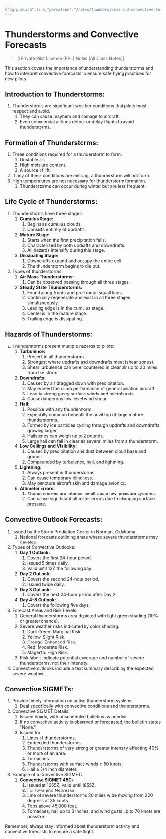 ```yaml
---
{"dg-publish":true,"permalink":"/notes/thunderstorms-and-convective-forecasts/","title":"Thunderstorms and Convective Forecasts","tags":["aviation","classnotes"]}
---
```



# Thunderstorms and Convective Forecasts
> [[Private Pilot License (PPL) Notes \|All Class Notes]]

This section covers the importance of understanding thunderstorms and how to interpret convective forecasts to ensure safe flying practices for new pilots.

## Introduction to Thunderstorms:

1. Thunderstorms are significant weather conditions that pilots must respect and avoid.
    1. They can cause mayhem and damage to aircraft.
    2. Even commercial airlines detour or delay flights to avoid thunderstorms.

## Formation of Thunderstorms:

1. Three conditions required for a thunderstorm to form:
    1. Unstable air.
    2. High moisture content.
    3. A source of lift.
2. If any of these conditions are missing, a thunderstorm will not form.
3. High temperatures are not necessary for thunderstorm formation.
    1. Thunderstorms can occur during winter but are less frequent.

## Life Cycle of Thunderstorms:

1. Thunderstorms have three stages:
    1. **Cumulus Stage:**
        1. Begins as cumulus clouds.
        2. Consists entirely of updrafts.
    2. **Mature Stage:**
        1. Starts when the first precipitation falls.
        2. Characterized by both updrafts and downdrafts.
        3. All hazards intensify during this stage.
    3. **Dissipating Stage:**
        1. Downdrafts expand and occupy the entire cell.
        2. The thunderstorm begins to die out.
2. Types of thunderstorms:
    1. **Air Mass Thunderstorms:**
        1. Can be observed passing through all three stages.
    2. **Steady State Thunderstorms:**
        1. Found along fronts and pre-frontal squall lines.
        2. Continually regenerate and exist in all three stages simultaneously.
        3. Leading edge is in the cumulus stage.
        4. Center is in the mature stage.
        5. Trailing edge is dissipating.

## Hazards of Thunderstorms:

1. Thunderstorms present multiple hazards to pilots:
    1. **Turbulence:**
        1. Present in all thunderstorms.
        2. Strongest where updrafts and downdrafts meet (shear zones).
        3. Shear turbulence can be encountered in clear air up to 20 miles from the storm.
    2. **Downdrafts:**
        1. Caused by air dragged down with precipitation.
        2. May exceed the climb performance of general aviation aircraft.
        3. Lead to strong gusty surface winds and microbursts.
        4. Cause dangerous low-level wind shear.
    3. **Hail:**
        1. Possible with any thunderstorm.
        2. Especially common beneath the anvil top of large mature thunderstorms.
        3. Formed by ice particles cycling through updrafts and downdrafts, growing larger.
        4. Hailstones can weigh up to 2 pounds.
        5. Large hail can fall in clear air several miles from a thunderstorm.
    4. **Low Ceilings and Visibility:**
        1. Caused by precipitation and dust between cloud base and ground.
        2. Compounded by turbulence, hail, and lightning.
    5. **Lightning:**
        1. Always present in thunderstorms.
        2. Can cause temporary blindness.
        3. May puncture aircraft skin and damage avionics.
    6. **Altimeter Errors:**
        1. Thunderstorms are intense, small-scale low-pressure systems.
        2. Can cause significant altimeter errors due to changing surface pressure.

## Convective Outlook Forecasts:

1. Issued by the Storm Prediction Center in Norman, Oklahoma.
    1. National forecasts outlining areas where severe thunderstorms may develop.
2. Types of Convective Outlooks:
    1. **Day 1 Outlook:**
        1. Covers the first 24-hour period.
        2. Issued 5 times daily.
        3. Valid until 12Z the following day.
    2. **Day 2 Outlook:**
        1. Covers the second 24-hour period.
        2. Issued twice daily.
    3. **Day 3 Outlook:**
        1. Covers the next 24-hour period after Day 2.
    4. **Day 4–8 Outlook:**
        1. Covers the following five days.
3. Forecast Areas and Risk Levels:
    1. General thunderstorms area depicted with light green shading (10% or greater chance).
    2. Severe weather risks indicated by color shading:
        1. Dark Green: Marginal Risk.
        2. Yellow: Slight Risk.
        3. Orange: Enhanced Risk.
        4. Red: Moderate Risk.
        5. Magenta: High Risk.
    3. Risk labels indicate potential coverage and number of severe thunderstorms, not their intensity.
4. Convective outlooks include a text summary describing the expected severe weather.

## Convective SIGMETs:

1. Provide timely information on active thunderstorm systems.
    1. Deal specifically with convective conditions and thunderstorms.
2. Convective SIGMET Details:
    1. Issued hourly, with unscheduled bulletins as needed.
    2. If no convective activity is observed or forecasted, the bulletin states "None."
    3. Issued for:
        1. Lines of thunderstorms.
        2. Embedded thunderstorms.
        3. Thunderstorms of very strong or greater intensity affecting 40% or more of an area.
        4. Tornadoes.
        5. Thunderstorms with surface winds ≥ 50 knots.
        6. Hail ≥ 3/4 inch diameter.
3. Example of a Convective SIGMET:
    1. **Convective SIGMET 45C:**
        1. Issued at 1655Z, valid until 1855Z.
        2. For Iowa and Nebraska.
        3. Line of severe thunderstorms 20 miles wide moving from 220 degrees at 35 knots.
        4. Tops above 45,000 feet.
        5. Tornadoes, hail up to 3 inches, and wind gusts up to 70 knots are possible.

Remember, always stay informed about thunderstorm activity and convective forecasts to ensure a safe flight.